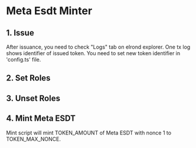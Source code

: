 # Meta Esdt Minter

## 1. Issue
After issuance, you need to check "Logs" tab on elrond explorer. One tx log shows identifier of issued token. You need to set new token identifier in 'config.ts' file.

## 2. Set Roles

## 3. Unset Roles

## 4. Mint Meta ESDT
Mint script will mint TOKEN_AMOUNT of Meta ESDT with nonce 1 to TOKEN_MAX_NONCE.